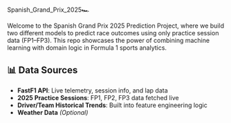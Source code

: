 Spanish_Grand_Prix_2025🏎️

Welcome to the Spanish Grand Prix 2025 Prediction Project, where we build two different models to predict race outcomes using only practice session data (FP1–FP3). This repo showcases the power of combining machine learning with domain logic in Formula 1 sports analytics.

## 📊 Data Sources  
- **FastF1 API**: Live telemetry, session info, and lap data  
- **2025 Practice Sessions**: FP1, FP2, FP3 data fetched live  
- **Driver/Team Historical Trends**: Built into feature engineering logic  
- **Weather Data** *(Optional)*

